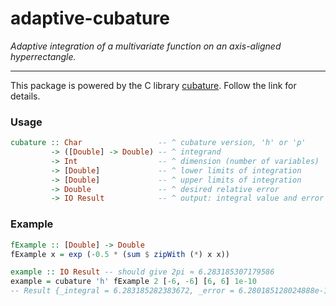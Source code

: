 # adaptive-cubature

*Adaptive integration of a multivariate function on an axis-aligned hyperrectangle.*

___

This package is powered by the C library [cubature](https://github.com/stevengj/cubature). 
Follow the link for details.

### Usage

```haskell
cubature :: Char                 -- ^ cubature version, 'h' or 'p'
         -> ([Double] -> Double) -- ^ integrand
         -> Int                  -- ^ dimension (number of variables)
         -> [Double]             -- ^ lower limits of integration
         -> [Double]             -- ^ upper limits of integration
         -> Double               -- ^ desired relative error
         -> IO Result            -- ^ output: integral value and error estimate
```

### Example 

```haskell
fExample :: [Double] -> Double
fExample x = exp (-0.5 * (sum $ zipWith (*) x x))

example :: IO Result -- should give 2pi ≈ 6.283185307179586
example = cubature 'h' fExample 2 [-6, -6] [6, 6] 1e-10 
-- Result {_integral = 6.283185282383672, _error = 6.280185128024888e-10}
```